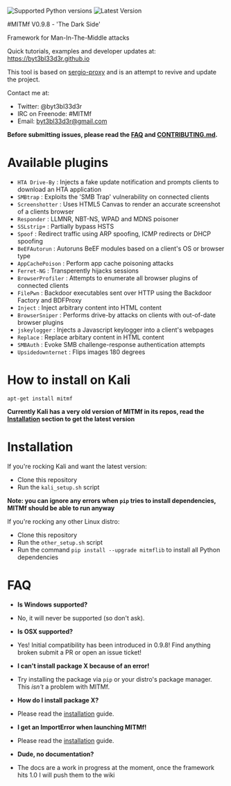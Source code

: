 ![Supported Python versions](https://img.shields.io/badge/python-2.7-blue.svg)
![Latest Version](https://img.shields.io/badge/mitmf-0.9.8-red.svg)

#MITMf V0.9.8 - 'The Dark Side'

Framework for Man-In-The-Middle attacks

Quick tutorials, examples and developer updates at: https://byt3bl33d3r.github.io

This tool is based on [sergio-proxy](https://github.com/supernothing/sergio-proxy) and is an attempt to revive and update the project.

Contact me at:
- Twitter: @byt3bl33d3r
- IRC on Freenode: #MITMf
- Email: byt3bl33d3r@gmail.com

**Before submitting issues, please read the [FAQ](#faq) and [CONTRIBUTING.md](CONTRIBUTING.md).**

Available plugins
=================
- ```HTA Drive-By```     : Injects a fake update notification and prompts clients to download an HTA application
- ```SMBtrap```          : Exploits the 'SMB Trap' vulnerability on connected clients
- ```Screenshotter```    : Uses HTML5 Canvas to render an accurate screenshot of a clients browser
- ```Responder```        : LLMNR, NBT-NS, WPAD and MDNS poisoner
- ```SSLstrip+```        : Partially bypass HSTS
- ```Spoof```            : Redirect traffic using ARP spoofing, ICMP redirects or DHCP spoofing
- ```BeEFAutorun```      : Autoruns BeEF modules based on a client's OS or browser type
- ```AppCachePoison```   : Perform app cache poisoning attacks 
- ```Ferret-NG```        : Transperently hijacks sessions
- ```BrowserProfiler```  : Attempts to enumerate all browser plugins of connected clients
- ```FilePwn```          : Backdoor executables sent over HTTP using the Backdoor Factory and BDFProxy
- ```Inject```           : Inject arbitrary content into HTML content
- ```BrowserSniper```    : Performs drive-by attacks on clients with out-of-date browser plugins
- ```jskeylogger```      : Injects a Javascript keylogger into a client's webpages
- ```Replace```          : Replace arbitary content in HTML content
- ```SMBAuth```          : Evoke SMB challenge-response authentication attempts
- ```Upsidedownternet``` : Flips images 180 degrees

How to install on Kali
======================

```apt-get install mitmf```

**Currently Kali has a very old version of MITMf in its repos, read the [Installation](#installation) section to get the latest version**

Installation
============
If you're rocking Kali and want the latest version:
- Clone this repository
- Run the ```kali_setup.sh``` script

**Note: you can ignore any errors when ```pip``` tries to install dependencies, MITMf should be able to run anyway**

If you're rocking any other Linux distro:
- Clone this repository
- Run the ```other_setup.sh``` script
- Run the command ```pip install --upgrade mitmflib``` to install all Python dependencies

FAQ
===
- **Is Windows supported?**
- No, it will never be supported (so don't ask).

- **Is OSX supported?**
- Yes! Initial compatibility has been introduced in 0.9.8! Find anything broken submit a PR or open an issue ticket!

- **I can't install package X because of an error!**
- Try installing the package via ```pip``` or your distro's package manager. This *isn't* a problem with MITMf.

- **How do I install package X?**
- Please read the [installation](#installation) guide.

- **I get an ImportError when launching MITMf!**
- Please read the [installation](#installation) guide.

- **Dude, no documentation?**
- The docs are a work in progress at the moment, once the framework hits 1.0 I will push them to the wiki
